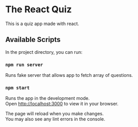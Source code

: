 # The React Quiz

This is a quiz app made with react.

## Available Scripts

In the project directory, you can run:

### `npm run server`

Runs fake server that allows app to fetch array of questions.

### `npm start`

Runs the app in the development mode.\
Open [http://localhost:3000](http://localhost:3000) to view it in your browser.

The page will reload when you make changes.\
You may also see any lint errors in the console.
